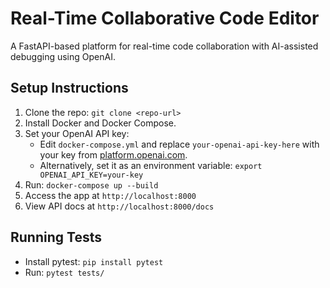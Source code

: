 # Real-Time Collaborative Code Editor

A FastAPI-based platform for real-time code collaboration with AI-assisted debugging using OpenAI.

## Setup Instructions
1. Clone the repo: `git clone <repo-url>`
2. Install Docker and Docker Compose.
3. Set your OpenAI API key:
   - Edit `docker-compose.yml` and replace `your-openai-api-key-here` with your key from [platform.openai.com](https://platform.openai.com).
   - Alternatively, set it as an environment variable: `export OPENAI_API_KEY=your-key`
4. Run: `docker-compose up --build`
5. Access the app at `http://localhost:8000`
6. View API docs at `http://localhost:8000/docs`

## Running Tests
- Install pytest: `pip install pytest`
- Run: `pytest tests/`
